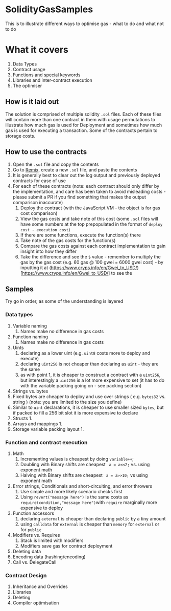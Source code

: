 # SolidityGasSamples
This is to illustrate different ways to optimise gas - what to do and what not to do

# What it covers
1. Data Types
2. Contract usage
3. Functions and special keywords
4. Libraries and inter-contract execution
5. The optimiser

## How is it laid out

The solution is comprised of multiple solidity `.sol` files. Each of these files will contain more than one contract in them with usage permutations to illustrate how much gas is used for Deployment and sometimes how much gas is used for executing a transaction. Some of the contracts pertain to storage costs.

## How to use the contracts

1. Open the `.sol` file and copy the contents
2. Go to [Remix](https://remix.ethereum.org/), create a new `.sol` file, and paste the contents
3. It is generally best to clear out the log output and previously deployed contracts for ease of use
4. For each of these contracts (note: each contract should only differ by the implementation, and care has been taken to avoid misleading costs - please submit a PR if you find something that makes the output comparison inaccurate)
   1. Deploy the contract (with the JavaScript VM - the object is for gas cost comparison)
   2. View the gas costs and take note of this cost (some `.sol` files will have some numbers at the top prepopulated in the format of `deploy cost - execution cost`)
   3. If there are some functions, execute the function(s) there
   4. Take note of the gas costs for the function(s)
   5. Compare the gas costs against each contract implementation to gain insight into how they differ
   6. Take the difference and see the `$` value - remember to multiply the gas by the gas cost (e.g. 60 gas @ 100 gwei = 6000 gwei cost) - by inputting it at (https://www.cryps.info/en/Gwei_to_USD/)[https://www.cryps.info/en/Gwei_to_USD/] to see the

## Samples

Try go in order, as some of the understanding is layered

### Data types

1. Variable naming
   1. Names make no difference in gas costs
2. Function naming
   1. Names make no difference in gas costs
3. Uints
   1. declaring as a lower uint (e.g. `uint8` costs more to deploy and execute)
   2. declaring `uint256` is not cheaper than declaring as `uint` - they are the same
   3. as with point 1, it is cheaper to construct a contract with a `uint256`, but interestingly a `uint256` is a lot more expensive to set (it has to do with the variable packing going on - see packing section)
4.  Strings vs. bytes
   1. Fixed bytes are cheaper to deploy and use over strings ( e.g. `bytes32` vs. string ) (note: you are limited to the size you define)
   2. Similar to `uint` declarations, it is cheaper to use smaller sized `bytes`, but if packed to fill a 256 bit slot it is more expensive to declare
5. Structs
   1. 
6. Arrays and mappings
   1. 
7. Storage variable packing layout
   1. 



### Function and contract execution

1. Math
   1. Incrementing values is cheapest by doing `variable++`;
   2. Doubling with Binary shifts are cheapest ` a = a<<2;` vs. using exponent math 
   3. Halving with Binary shifts are cheapest ` a = a>>10;` vs using exponent math
2. Error strings, Conditionals and short-circuiting, and error throwers
   1. Use simple and more likely scenario checks first
   2. Using `revert("message here")` is the same costs as `require(condition,"message here")`with `require` marginally more expensive to deploy
3. Function accessors
   1. declaring `external` is cheaper than declaring `public` by a tiny amount 
   2. using `calldata` for `external` is cheaper than `memory` for `external` or for `public` 
4. Modifiers vs. Requires
   1. Stack is limited with modifiers
   2. Modifiers save gas for contract deployment
5. Deleting data
6. Encoding data (hashing/encoding)
7. Call vs. DelegateCall

### Contract Design

1. Inheritance and Overrides
2. Libraries
3. Deleting 
4. Compiler optimisation

# 
